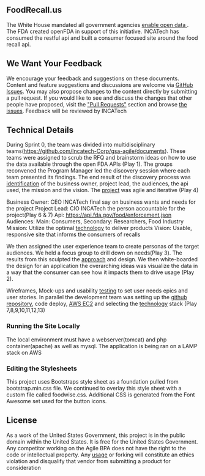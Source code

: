 ## FoodRecall.us
The White House mandated all government agencies [enable open data ](https://cio.gov/worldclassdigitalservices/digital-strategy). The FDA created openFDA in support of this initiative. INCATech has consumed the restful api and built a consumer focused site around the food recall api.

## We Want Your Feedback
We encourage your feedback and suggestions on these documents. Content and feature suggestions and discussions are welcome via [GitHub Issues](https://github.com/Incatech-Corp/gsa-agile/issues). You may also propose changes to the content directly by submitting a pull request.
If you would like to see and discuss the changes that other people have proposed, visit the ["Pull Requests"](https://github.com/Incatech-Corp/gsa-agile/pulls) section and browse [the issues](https://github.com/Incatech-Corp/gsa-agile/issues).
Feedback will be reviewed by INCATech 

## Technical Details
During Sprint 0, the team was divided into multidisciplinary teams(https://github.com/Incatech-Corp/gsa-agile/documents). These teams were assigned to scrub the RFQ and brainstorm ideas on how to use the data available through the open FDA APIs (Play 1). The groups reconvened the Program Manager led the discovery session where each team presented its findings. The end result of the discovery process was [identification](https://github.com/Incatech-Corp/gsa-agile/blob/master/documents/Pool%202%20-%20Evidence%20Item_a%20-%20Delegation%20of%20Authority.pdf) of the business owner, project lead, the audiences, the api used, the mission and the vision. The [project](https://github.com/Incatech-Corp/gsa-agile/blob/master/documents/Pool%202%20Evidence%20Item_b%20Project%20Charter.docx) was agile and iterative (Play 4)

Business Owner: CEO INCATech final say on business wants and needs for the project
Project Lead: CIO INCATech the person accountable for the project(Play 6 & 7)
Api: https://api.fda.gov/food/enforcement.json
Audiences: Main: Consumers, Secondary: Researchers, Food Industry
Mission: Utilize the optimal [technology](https://github.com/Incatech-Corp/gsa-agile/blob/master/documents/Pool%202%20Evidence%20Item_c%20Technology%20Used.docx) to deliver products
Vision: Usable, responsive site that informs the consumers of recalls

We then assigned the user experience team to create personas of the target audiences.   We held a focus group to drill down on needs(Play 3). The results from this sculpted the [approach](https://github.com/Incatech-Corp/gsa-agile/blob/master/documents/Pool%202%20Evidence%20Item_g%20Configuration%20Management%20Plan.docx) and design.  We then white-boarded the design for an application the overarching ideas was visualize the data in a way that the consumer can see how it impacts them to drive usage (Play 2).

Wireframes, Mock-ups and usability [testing](https://github.com/Incatech-Corp/gsa-agile/blob/master/documents/Pool%202%20Evidence%20Item_e%20-%20FoodRecall.US%20Test%20Plan.pdf) to set user needs epics and user stories. In parallel the development team was setting up the [github repository](https://github.com/Incatech-Corp/gsa-agile/blob/master/documents/Pool%202%20Evidence%20Item_f%20Continuous%20Integration.docx), code deploy, [AWS EC2](https://github.com/Incatech-Corp/gsa-agile/blob/master/documents/Pool%202%20Evidence%20Item_d%20IaaS%20and%20PaaS%20provider.docx) and selecting the [technology](https://github.com/Incatech-Corp/gsa-agile/blob/master/documents/Pool%202%20Evidence%20Item_i%20Container%20Build%20Instructions.docx) stack (Play 7,8,9,10,11,12,13)

### Running the Site Locally
The local environment must have a webserver(tomcat) and php container(apache) as well as mysql. The application is being ran on a LAMP stack on AWS

### Editing the Stylesheets
This project uses Bootstraps style sheet as a foundation pulled from bootstrap.min.css file. We continued to overlay this style sheet with a custom file called foodwise.css.  Additional CSS is generated from the Font Awesome set used for the button icons.

## License
As a work of the United States Government, this project is in the public domain within the United States. It is free for the United States Government. Any competitor working on the Agile BPA does not have the right to the code or intellectual property. Any [usage](https://github.com/Incatech-Corp/gsa-agile/blob/master/documents/Pool%202%20Evidence%20Item_h%20Continuous%20Monitoring.docx) or forking will constitute an ethics violation and disqualify that vendor from submitting a product for consideration
